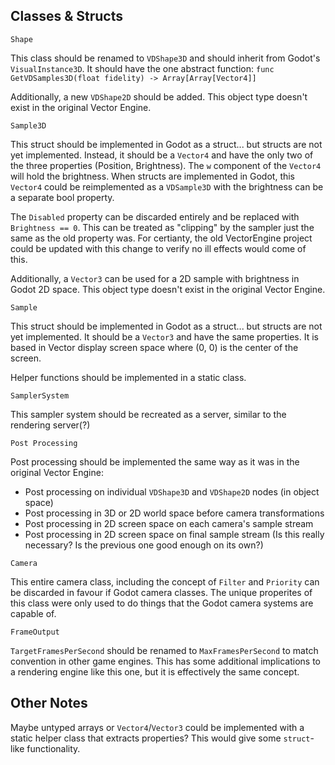 ## Classes & Structs

`Shape`

This class should be renamed to `VDShape3D` and should inherit from Godot's `VisualInstance3D`. It should have the one abstract function: `func GetVDSamples3D(float fidelity) -> Array[Array[Vector4]]`

Additionally, a new `VDShape2D` should be added. This object type doesn't exist in the original Vector Engine.

`Sample3D`

This struct should be implemented in Godot as a struct... but structs are not yet implemented. Instead, it should be a `Vector4` and have the only two of the three properties (Position, Brightness). The `w` component of the `Vector4` will hold the brightness. When structs are implemented in Godot, this `Vector4` could be reimplemented as a `VDSample3D` with the brightness can be a separate bool property.

The `Disabled` property can be discarded entirely and be replaced with `Brightness == 0`. This can be treated as "clipping" by the sampler just the same as the old property was. For certianty, the old VectorEngine project could be updated with this change to verify no ill effects would come of this.

Additionally, a `Vector3` can be used for a 2D sample with brightness in Godot 2D space. This object type doesn't exist in the original Vector Engine.

`Sample`

This struct should be implemented in Godot as a struct... but structs are not yet implemented. It should be a `Vector3` and have the same properties. It is based in Vector display screen space where (0, 0) is the center of the screen.

Helper functions should be implemented in a static class.

`SamplerSystem`

This sampler system should be recreated as a server, similar to the rendering server(?)

`Post Processing`

Post processing should be implemented the same way as it was in the original Vector Engine:
- Post processing on individual `VDShape3D` and `VDShape2D` nodes (in object space)
- Post processing in 3D or 2D world space before camera transformations
- Post processing in 2D screen space on each camera's sample stream
- Post processing in 2D screen space on final sample stream (Is this really necessary? Is the previous one good enough on its own?)

`Camera`

This entire camera class, including the concept of `Filter` and `Priority` can be discarded in favour if Godot camera classes. The unique properites of this class were only used to do things that the Godot camera systems are capable of.

`FrameOutput`

`TargetFramesPerSecond` should be renamed to `MaxFramesPerSecond` to match convention in other game engines. This has some additional implications to a rendering engine like this one, but it is effectively the same concept.



## Other Notes
Maybe untyped arrays or `Vector4`/`Vector3` could be implemented with a static helper class that extracts properties? This would give some `struct`-like functionality.
